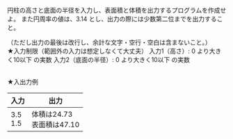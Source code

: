 円柱の高さと底面の半径を入力し、表面積と体積を出力するプログラムを作成せよ。
また円周率の値は、3.14 とし、出力の際には少数第二位までを出力すること。

（ただし出力の最後は改行し、余計な文字・空行・空白は含まないこと。）
<br>
★入力制限（範囲外の入力は想定しなくて大丈夫）
入力1（高さ）: 0 より大きく10以下 の実数
入力2（底面の半径）: 0 より大きく10以下 の実数

<br>
★入出力例

|入力|出力|
| -------- | -------- |
|3.5<br>1.5|体積は24.73<br>表面積は47.10|
